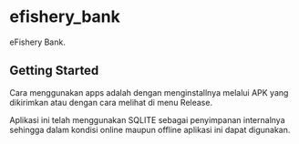 # efishery_bank

eFishery Bank.

## Getting Started

Cara menggunakan apps adalah dengan menginstallnya melalui APK yang dikirimkan
atau dengan cara melihat di menu Release.

Aplikasi ini telah menggunakan SQLITE sebagai penyimpanan internalnya sehingga dalam kondisi online maupun offline aplikasi ini dapat digunakan.



